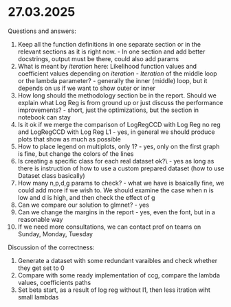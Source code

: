 # 27.03.2025

Questions and answers:

1. Keep all the function definitions in one separate section or in the relevant sections as it is right now. - In one section and add better docstrings, output must be there, could also add params
2. What is meant by *iteration* here: Likelihood function values and coefficient values depending on *iteration* - *Iteration* of the middle loop or the lambda parameter? - generally the inner (middle) loop, but it depends on us if we want to show outer or inner
3. How long should the methodology section be in the report. Should we explain what Log Reg is from ground up or just discuss the performance improvements? - short, just the optimizations, but the section in notebook can stay
4. Is it ok if we merge the comparison of LogRegCCD with Log Reg no reg and LogRegCCD with Log Reg L1 - yes, in general we should produce plots that show as much as possible
5. How to place legend on multiplots, only 1? - yes, only on the first graph is fine, but change the colors of the lines
6. Is creating a specific class for each real dataset ok?\ - yes as long as there is instruction of how to use a custom prepared dataset (how to use Dataset class basically)
7. How many n,p,d,g params to check? - what we have is bsaically fine, we could add more if we wish to. We should examine the case when n is low and d is high, and then check the effect of g
9. Can we compare our solution to glmnet? - yes
10. Can we change the margins in the report - yes, even the font, but in a reasonable way
11. If we need more consultations, we can contact prof on teams on Sunday, Monday, Tuesday

Discussion of the correctness:
1. Generate a dataset with some redundant varaibles and check whether they get set to 0
2. Compare with some ready implementation of ccg, compare the lambda values, coefficients paths
3. Set beta start, as a result of log reg without l1, then less itration wiht small lambdas
